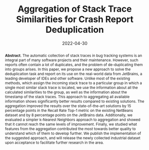 ---
title: "Aggregation of Stack Trace Similarities for Crash Report Deduplication"
authors: '<i>Nikolay Karasov, Aleksandr Khvorov, Roman Vasiliev, Yaroslav Golubev, and Timofey Bryksin</i>'
status: "preprint"
collection: publications
permalink: /publication/2022-04-30-similarity-aggregation
date: 2022-04-30
venue: "<b>e-Print archive</b>"
pdf: 'https://arxiv.org/abs/2205.00212'
data: 'https://github.com/nkarasovd/AggregationModel'
counter_id: 'P3'
abstract: "<p><b>Abstract</b>. The automatic collection of stack traces in bug tracking systems is an integral part of many software projects and their maintenance. However, such reports often contain a lot of duplicates, and the problem of de-duplicating them into groups arises. In this paper, we propose a new approach to solve the deduplication task and report on its use on the real-world data from JetBrains, a leading developer of IDEs and other software. Unlike most of the existing methods, which assign the incoming stack trace to a particular group in which a single most similar stack trace is located, we use the information about all the calculated similarities to the group, as well as the information about the timestamp of the stack traces. This approach to aggregating all available information shows significantly better results compared to existing solutions. The aggregation improved the results over the state-of-the-art solutions by 15 percentage points in the Recall Rate Top-1 metric on the existing NetBeans dataset and by 8 percentage points on the JetBrains data. Additionally, we evaluated a simpler k-Nearest Neighbors approach to aggregation and showed that it cannot reach the same levels of improvement. Finally, we studied what features from the aggregation contributed the most towards better quality to understand which of them to develop further. We publish the implementation of the suggested approach, and will release the newly collected industrial dataset upon acceptance to facilitate further research in the area.</p>"
---